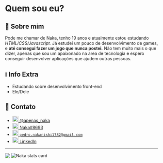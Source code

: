 <h1>Quem sou eu?</h1>
<h2>🚀 Sobre mim</h2>
<p>Pode me chamar de Naka, tenho 19 anos e atualmente estou estudando  <em>HTML/CSS/Javascript.</em>
Já estudei um pouco de desenvolvimento de games, e <strong>até consegui fazer um jogo que nunca postei.</strong> Não tem muito mais o que dizer, apenas que sou um apaixonado na area de tecnologia e espero conseguir desenvolver aplicações que ajudem outras pessoas.</p>
<h2>&#x2139 Info Extra</h2>
<ul>
    <li>Estudando sobre desenvolvimento front-end</li>
    <li>Ele/Dele</li>
</ul>
<h2>&#x1F4F1 Contato</h2>
<div>
    <ul>
        <li>
            <a href="https://instagram.com/apenas_naka">
                <img src="https://cdn-icons-png.flaticon.com/512/174/174855.png" alt="Instagram Logo" width="20px" height="20px"> @apenas_naka
            </a>
        </li>
        <li>
            <a href="https://discord.com/app">
                <img src="https://cdn-icons.flaticon.com/png/512/3670/premium/3670157.png?token=exp=1648087309~hmac=e2e10382874a89e99910a7df3ba202f0" alt="Discord Logo" width="20px" height="20px"> Naka#8693
            </a>
        </li>
         <li>
            <a href="https://mail.google.com/mail">
                <img src="https://cdn-icons-png.flaticon.com/512/5968/5968534.png" alt="Google Mail Logo" width="20px" height="20px"> <code>pedro.nakanishi1782@gmail.com</code>
            </a>
        </li>
         <li>
            <a href="https://www.linkedin.com/in/pedro-nakanishi">
                <img src="https://cdn-icons-png.flaticon.com/512/174/174857.png" alt="LinkedIn Logo" width="20px" height="20px"> LinkedIn
            </a>
        </li>
    </ul>
</div>
<hr>

<img align="center" src="https://github-readme-stats.vercel.app/api/wakatime?username=Naka)](https://github.com/anuraghazra/github-readme-stats)">

<img align="center" src="https://github-readme-stats.vercel.app/api?username=N4ka&show_icons=true&theme=default&title_color=000000&text_color=000000&bg_color=ffffff&count_private=true" alt="Naka stats card" custom_title="Naka Stats">

